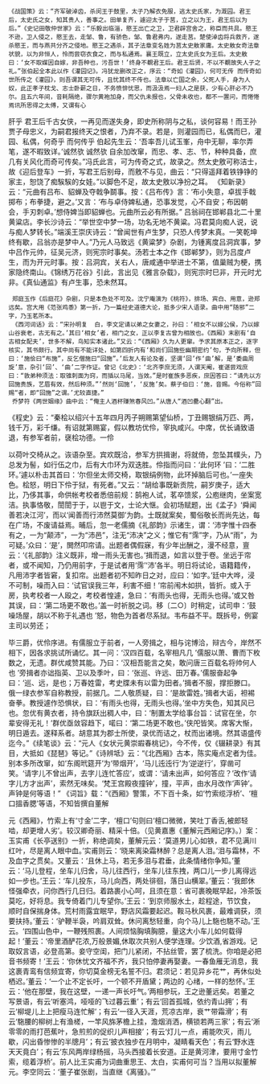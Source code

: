 <!-- { "loadSidebar": true } -->
    《战国策》云：“齐军破淖齿，杀闵王于鼓里，太子乃解衣免服，逃太史氏家，为溉园。君王后，太史氏之女，知其贵人，善事之。田单复齐，遽迎太子于莒，立之以为王，君王后以为后。”《史记田敬仲世家》云：“乐毅出临淄，愍王出亡之卫，卫君辟宫舍之，称臣而共具。愍王不逊，卫人侵之，愍王去，走邹、鲁，有骄色，邹、鲁君弗内，遂走莒。楚使淖齿将兵救齐，遂杀愍王，而与燕共分齐之侵地。愍王之遇杀，其子法章变名姓为莒太史敫家庸。太史敫女奇法章状貌，以为非恒人，怜而尝窃衣食之，而与私通焉。襄王既立，立太史氏女为王后。太史敫曰：‘女不取媒因自嫁，非吾种也，污吾世！’终身不覩君王后。君王后贤，不以不覩故失人子之礼。”张伯起全本此以作《灌园记》。冯犹龙删改正之，序云：“奇如《灌园》，何可无传 而传奇如世所传之《灌园》，则吾谓其无可传，且忧其终不传也。法章以亡国之余，父死人手，身为人奴，此正孝子枕戈、志士卧薪之日，不务愤悱忧思，而汲汲焉一妇人之是获，少有心肝必不乃尔。且五六年间，音耗隔绝，骤尔黄袍加身，而父仇未报也，父骨未收也，都不一置问，而惓惓焉讯所思得之太傅，又谓有心 
  
 
肝乎 君王后千古女侠，一再见而遂失身，即史所称阴与之私，谈何容易！而王孙贾子母忠义，为嗣君报终天之恨者，乃弃不录。若是，则灌园而已，私偶而巳，灌园、私偶，何奇乎 而何传乎 伯起先生云：‘吾率吾儿试玉峯，舟中无聊，率尔弄笔，遂不暇致详。’诚然欤 诚然欤 自余加改窜，而忠、孝、志、节，种种具备，庶几有关风化而奇可传矣。”冯氏此言，可为传奇之式，故录之。然太史敫可称洁士，故《迎后登车》一折，写君王后别母，而敫不与见，曲云：“只得遥拜着铁铮铮的家主，恕饶了痴騃騃的女娃。”以脚色不足，故太史敫以净扮之耳。
     《知新录》云：“元曲有吕布、貂蝉及夺戟争鬬事。按：《吕布传》言：‘布小失意，卓拔手戟掷布；布拳捷，避之。’又言：‘布与卓侍婢私通，恐事发觉，心不自安；布因朝会，手刃刺卓。’想侍婢当即貂蝉也。元曲所云必有所据。”
     吕翁祠在邯郸县北二十里黄粱店。李长沙诗云：“举世空中梦一场，功名无地不黄粱。冯君莫向痴人说，说与痴人梦转长。”端溪王崇庆诗云：“曾闻世有卢生梦，只恐人传梦末真。一笑乾坤终有歇，吕翁亦是梦中人。”乃元人马致远《黄粱梦》杂剧，为锺离度吕洞宾事，梦中吕作元帅，征吴元济，则宪宗时事矣。汤若士本之作《邯郸梦》，则为吕度卢生，而为开元时事。按：吕洞宾，关右人，唐咸通中举进士不第，值巢贼为梗，携家隐终南山。《锦绣万花谷》引此，言出见《雅言杂载》，则宪宗时巳非，开元时尤非。《真仙通监》有卢生事，恐未然耳。  
 
     郑庭玉作《后庭花》杂剧，只是本色处不可及。沈宁庵演为《桃符》，排场、宾白、用意，逊郑远矣。宫大用《范张鸡黍》第一折，乃一篇经史道德大论，抵多少宋人语录。曲中用“随邪”二字，乃玉茗所本。
     《西河词话》云：“宋孙明复  白，李文定请以弟之女妻之，孙曰：‘相女不以嫁公侯，乃以嫁山谷衰老，古无有之。’其曰‘相女’者，相门之女，正以李复古曾为相故也。《西厢》末剧有‘自古相女配夫’，世多不解，鸟知实本诸此。”又云：“《西厢》久为人更窜。予求其原本正之，逐字核实，其书颇行。其中尚有不能详处，如第四折内有‘和尚们回施些幽期密约’句，予向所释，但曰：‘施侩曰“布施”，反乞僧施曰“回施”。’后友人有论及者，坚谓‘回’作‘曲’解，是‘委曲周旋’意，杂引‘回’、‘曲’二字作证。曾记《北史》：‘北齐李庶无须，人谓天阉，崔谌尝戏庶曰：“敦弟种须法：取锥刺面为窍，而插以马尾，当效。”是时崔族多恶疾，庶因答曰：“请先以方回施贵族，艺眉有效，然后种须。”’然则‘回施’，‘反施’矣。蔡子伯曰：‘施，音赐。今俗称”回赐“者，即“回施”之谓。’尤较直捷。”
     乔梦符《两世姻缘》曲中云：“俺主人酒杯赚煞春风凹。”从唐人“酒凹罍心翻”出。
《程史》云：“秦桧以绍兴十五年四月丙子朔赐第望仙桥，丁丑赐银绢万匹、两，钱千万，彩千缣。有诏就第赐宴，假以教坊优伶，宰执咸兴。中席，优长诵致语退，有参军者前，襃桧功德。一伶 
  
 
以荷叶交椅从之。诙语杂至。宾欢既洽，参军方拱揖谢，将就倚，忽坠其幞头，乃总发为髻，如行伍之巾，后有大巾环为双迭胜。伶指而问曰：‘此何环 ’曰：‘二胜环。’遽以朴击其首曰：‘尔但坐太师交椅，取银绢例物，此环掉脑后可也。’一座失色。桧怒，明日下伶于狱，有死者。”又云：“胡给事既新贡院，嗣岁庚子，适大比，乃侈其事，命供帐考校者悉倍前规：鹄袍人试，茗卒馈浆，公庖继肉，坐案宽洁。执事恪敬，誾誾于于，以鬯于文，士论大惬。会初场赋题，出《孟子》‘舜闻善若决江河’，而以‘闻善而行沛然莫御’为韵。士既就案矣，蜀俗敬长而尚先达，每在广场，不废请益焉。晡后，忽一老儒摘《礼部韵》示诸生，谓：‘沛字惟十四泰有之，一为“颠沛”，一为“沛邑”，注无“沛决”之义；惟它有“霈”字，乃从“雨”，为可疑。’众曰：‘是’，閧然叩帘请。出题者偶假寐，有少年出酬之，漫不经意，亶云：‘《礼部韵》注义既非，增一雨头无害也。’揖而退，如言以登于卷。坐远于帘者，或不闻知，乃仍用前字，于是试者用‘霈’‘沛’各半。明日将试论，语籍籍传，凡用沛字者皆窘，复扣帘。出题者初不知昨日之对，应曰：‘如字。’廷中大哗，浸不可制，噪而入曰：‘试官误我三年，利害不细！’帘前闱木如拱，皆折。或入于房，执考校者一人殴之，考校者惶遽，急曰：‘有雨头也得，无雨头也得。’或又咎其误，曰：‘第二场更不敢也。’盖一时祈脱之词。移〔二○〕时稍定，试司申：‘鼓噪场屋，胡以不称于礼遇也 ’怒，物色为首者尽系狱。韦布益不平。既拆号，例宴主司以劳还； 
  
 
毕三爵，优伶序进。有儒服立于前者，一人旁揖之，相与诧博洽，辩古今，岸然不相下，因各求挑试所诵忆。其一问：‘汉四百载，名宰相凡几 ’儒服以萧、曹而下枚数之，无遗。群优咸赞其能。乃曰：‘汉相吾能言之矣，敢问唐三百载名将帅何人也 ’旁揖者亦诎指英、卫以及季叶，曰：‘张巡、许远、田万春。’儒服奋起争曰：‘巡、远，是也；万春姓雷，考史牒未有以雷为田者。’揖者不服，撑拒滕口。俄一绿衣参军自称教授，前据几。二人敬质疑，曰：‘是故雷姓。’揖者大诟，袒裼奋拳。教授遽作恐惧状，曰：‘有雨头也得，无雨头也得。’坐中方失色，知其风已也。忽优有黄衣者，持令旗跃出稠人中，曰：‘制置太学给事台旨：试官在坐，尔辈安得无礼！’群优亟敛容趋下，喏曰：‘第二场更不敢也。’侠戺皆笑。席客大惭，明日遁去。遂释系者。胡意其为郡士所使，录优而诘之，杖而出诸境。然其语盛传迄今。”《续笔谈》云：“元人《女状元黄崇嘏春桃记》，今不传，仅《辍耕录》有其目，大抵如《琵琶》等记。”《诗辨坻》云：“《北西厢》古本，陈实庵点定者为佳。别本多所改窜，如‘东阁玳筵开’为‘带烟开’，‘马儿迍迍行’为‘逆逆行’，穿凿可笑。‘请字儿不曾出声，去字儿连忙答应’，或谓：‘请未出声，如何答应？’改作‘请字儿方才出声’，索然无味矣。‘梵王宫殿夜撞钟’，撞，平声，由水月改作‘声钟’。声钟是何等语！”
     《词旨》载：“《西厢》警策，不下百十条，如‘竹索缆浮桥’、‘檀口搵香腮’等语，不知皆撰自董解 
  
 
元《西厢》，竹索上有‘寸金’二字，‘檀口’句则曰‘檀口微微，笑吐丁香舌,被郎轻啮，却更增人劣’。较汉卿奇丽、精采十倍。（见黄嘉惠《董解元西厢记序》。）案：玉实甫《长亭送别》一折，称绝调矣，董解元云：‘莫道男儿心如铁，君不见满川红叶，尽是离人眼中血。’实甫则云：‘晓来离染霜林醉？总是离人泪。’泪与霜林，不及血字之贯矣。又董云：‘且休上马，若无多泪与君垂，此条情绪你争知。’董云：‘马儿登程，坐车儿归舍，马儿往西行，坐车儿往东拽，两口儿一步儿离得远如一步也。’王云：‘车儿投东，马儿向西，两处徘徊，落日山横翠。’董云：‘我郎休怪强牵衣，问你西行几日归。着路裹小心呵，且须在意：省可裹晚眠早起，冷茶饭莫吃，好将息。我专倚着门儿专望你。’王云：‘到京师服水土，趁程途，节饮食，顺时自保揣身体。荒村雨露宜眠早，野店风霜要起迟。鞍马秋风裹，最难调获，须要扶持。’董云：‘驴鞭半袅，吟肩双耸。休问离愁轻重，向个马儿上駞也駞不动。’王云。‘四围山色中，一鞭残照裹。人间烦恼胸填胸臆，量这大小车儿如何载得起！’董云：‘帝里酒酽花浓,万般景媚,休取次共别人便学连理。少饮酒,省游戏。记取奴言语，必登高第。妾守空闺，把门儿紧闭，不拈丝管，罢了梳洗。你咱是必把音书频寄！’王云：‘你休忧文齐福不齐，我只怕停妻再娶妻。一春鱼雁无消息，我这裹青鸾有信频宜寄，你切莫金榜无名誓不归。君须记：若见异乡花艹，再休似处栖迟。’董云：‘一个止不定长吁，一个顿不开盾黛；两边的 心绪，一样的愁怀。’王云：‘他在那壁，我在这壁，一递一声长吁气。’两相参玩，王之逊董远矣。若董之写景语，有云‘听塞鸿，哑哑的飞过暮云重’；有云‘回首孤城，依约青山拥’；有云‘柳堤儿上上把瘦马连忙解’；有云‘一径入天涯，荒凉古岸，衰艹带霜滑’；有云‘駞腰的柳树上有渔槎，一竿风旆茅檐上挂，澹烟消洒，横锁若两三家’；有云‘淅零零的雨打芭蕉叶，急煎煎的促织儿声相接’；有云‘灯儿一点，甫能吹灭，雨儿歇，闪出昏惨惨的半牕月’；有云‘披衣独步在月明中，凝睛看天色’；有云‘野水连天天竟白’；有云‘东风两岸绿杨摇，马头西接着长安道。正是黄河津，要用寸金竹索，缆着浮桥’。前人比王实甫为词曲重思王、太白，实甫何可当？当用以拟董解元。李空同云：‘董子崔张剧，当直继《离骚》。’”
  
 
